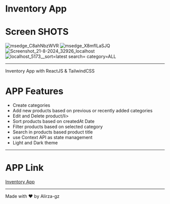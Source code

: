 # Inventory App

# Screen SHOTS

![msedge_C8ahNbzWVR](https://github.com/user-attachments/assets/41626de5-4fa5-41fb-9f86-490c07b68133)
![msedge_X8mfILaSJQ](https://github.com/user-attachments/assets/7e37bee5-25b5-4716-ba75-35346dad71f5)
![Screenshot_21-8-2024_32926_localhost](https://github.com/user-attachments/assets/d212adce-0a3e-4676-9ecb-7fb016fadd25)
![localhost_5173__sort=latest search= category=ALL](https://github.com/user-attachments/assets/ef2a841a-00c6-4d1d-85ea-84d4307df772)


---

Inventory App with ReactJS & TailwindCSS

# APP Features

<ul>
<li>Create categories</li>
<li>Add new products based on previous or recently added categories</li>
<li>Edit and Delete product/li>
<li>Sort products based on createdAt Date</li>
<li>Filter products based on selected category</li>
<li>Search in products based product title</li>
<li>use Context API as state management</li>
<li>Light and Dark theme</li>
</ul>

---

# APP Link

[Inventory App](https://inventory-app-alirzagz.netlify.app/)

---

Made with :heart: by Alirza-gz
